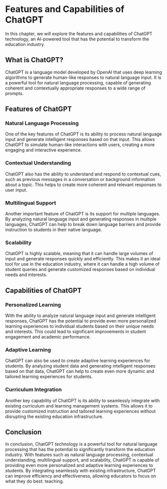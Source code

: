 Features and Capabilities of ChatGPT
======================================================================

In this chapter, we will explore the features and capabilities of ChatGPT technology, an AI-powered tool that has the potential to transform the education industry.

What is ChatGPT?
----------------

ChatGPT is a language model developed by OpenAI that uses deep learning algorithms to generate human-like responses to natural language input. It is a powerful tool for natural language processing, capable of generating coherent and contextually appropriate responses to a wide range of prompts.

Features of ChatGPT
-------------------

### Natural Language Processing

One of the key features of ChatGPT is its ability to process natural language input and generate intelligent responses based on that input. This allows ChatGPT to simulate human-like interactions with users, creating a more engaging and interactive experience.

### Contextual Understanding

ChatGPT also has the ability to understand and respond to contextual cues, such as previous messages in a conversation or background information about a topic. This helps to create more coherent and relevant responses to user input.

### Multilingual Support

Another important feature of ChatGPT is its support for multiple languages. By analyzing natural language input and generating responses in multiple languages, ChatGPT can help to break down language barriers and provide instruction to students in their native language.

### Scalability

ChatGPT is highly scalable, meaning that it can handle large volumes of input and generate responses quickly and efficiently. This makes it an ideal tool for use in the education industry, where it can handle a high volume of student queries and generate customized responses based on individual needs and interests.

Capabilities of ChatGPT
-----------------------

### Personalized Learning

With the ability to analyze natural language input and generate intelligent responses, ChatGPT has the potential to provide even more personalized learning experiences to individual students based on their unique needs and interests. This could lead to significant improvements in student engagement and academic performance.

### Adaptive Learning

ChatGPT can also be used to create adaptive learning experiences for students. By analyzing student data and generating intelligent responses based on that data, ChatGPT can help to create even more dynamic and tailored learning experiences for students.

### Curriculum Integration

Another key capability of ChatGPT is its ability to seamlessly integrate with existing curriculum and learning management systems. This allows it to provide customized instruction and tailored learning experiences without disrupting the existing education infrastructure.

Conclusion
----------

In conclusion, ChatGPT technology is a powerful tool for natural language processing that has the potential to significantly transform the education industry. With features such as natural language processing, contextual understanding, multilingual support, and scalability, ChatGPT is capable of providing even more personalized and adaptive learning experiences to students. By integrating seamlessly with existing infrastructure, ChatGPT can improve efficiency and effectiveness, allowing educators to focus on what they do best: teaching.
